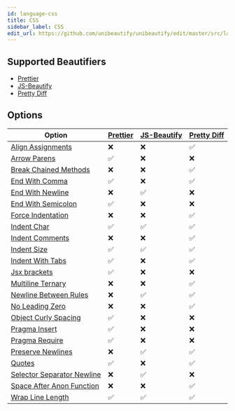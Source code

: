 ```yaml
---
id: language-css
title: CSS
sidebar_label: CSS
edit_url: https://github.com/unibeautify/unibeautify/edit/master/src/languages.json
---
```

## Supported Beautifiers
- [Prettier](/docs/beautifier-prettier.html)
- [JS-Beautify](/docs/beautifier-js-beautify.html)
- [Pretty Diff](/docs/beautifier-pretty-diff.html)
## Options
| Option | [Prettier](/docs/beautifier-prettier.html) | [JS-Beautify](/docs/beautifier-js-beautify.html) | [Pretty Diff](/docs/beautifier-pretty-diff.html) |
| --- | --- | --- | --- |
| [Align Assignments](/docs/option-align-assignments.html) | &#10060; | &#10060; | &#9989; |
| [Arrow Parens](/docs/option-arrow-parens.html) | &#9989; | &#10060; | &#10060; |
| [Break Chained Methods](/docs/option-break-chained-methods.html) | &#10060; | &#10060; | &#9989; |
| [End With Comma](/docs/option-end-with-comma.html) | &#9989; | &#10060; | &#9989; |
| [End With Newline](/docs/option-end-with-newline.html) | &#10060; | &#9989; | &#10060; |
| [End With Semicolon](/docs/option-end-with-semicolon.html) | &#9989; | &#10060; | &#10060; |
| [Force Indentation](/docs/option-force-indentation.html) | &#10060; | &#10060; | &#9989; |
| [Indent Char](/docs/option-indent-char.html) | &#9989; | &#9989; | &#9989; |
| [Indent Comments](/docs/option-indent-comments.html) | &#10060; | &#10060; | &#9989; |
| [Indent Size](/docs/option-indent-size.html) | &#9989; | &#9989; | &#9989; |
| [Indent With Tabs](/docs/option-indent-with-tabs.html) | &#9989; | &#10060; | &#9989; |
| [Jsx brackets](/docs/option-jsx-brackets.html) | &#9989; | &#10060; | &#10060; |
| [Multiline Ternary](/docs/option-multiline-ternary.html) | &#10060; | &#10060; | &#9989; |
| [Newline Between Rules](/docs/option-newline-between-rules.html) | &#10060; | &#9989; | &#9989; |
| [No Leading Zero](/docs/option-no-leading-zero.html) | &#10060; | &#10060; | &#9989; |
| [Object Curly Spacing](/docs/option-object-curly-spacing.html) | &#9989; | &#10060; | &#10060; |
| [Pragma Insert](/docs/option-pragma-insert.html) | &#9989; | &#10060; | &#10060; |
| [Pragma Require](/docs/option-pragma-require.html) | &#9989; | &#10060; | &#10060; |
| [Preserve Newlines](/docs/option-preserve-newlines.html) | &#10060; | &#9989; | &#9989; |
| [Quotes](/docs/option-quotes.html) | &#9989; | &#10060; | &#9989; |
| [Selector Separator Newline](/docs/option-selector-separator-newline.html) | &#10060; | &#9989; | &#10060; |
| [Space After Anon Function](/docs/option-space-after-anon-function.html) | &#10060; | &#10060; | &#9989; |
| [Wrap Line Length](/docs/option-wrap-line-length.html) | &#9989; | &#9989; | &#9989; |